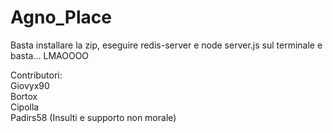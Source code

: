 # Agno_Place
Basta installare la zip, eseguire redis-server e node server.js sul terminale e basta... LMAOOOO

Contributori:<br>
Giovyx90<br>
Bortox<br>
Cipolla<br>
Padirs58 (Insulti e supporto non morale)

